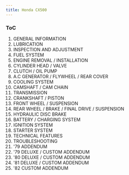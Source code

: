 ```yaml
---
title: Honda CX500
---
```


### ToC
1. GENERAL INFORMATION
2. LUBRICATION
3. INSPECTION AND ADJUSTMENT
4. FUEL SYSTEM
5. ENGINE REMOVAL / INSTALLATION
6. CYLINDER HEAD / VALVE
7. CLUTCH / OIL PUMP
8. A.C GENERATOR / FLYWHEEL / REAR COVER
9. COOLING SYSTEM
10. CAMSHAFT / CAM CHAIN
11. TRANSMISSION
12. CRANKSHAFT / PISTON
13. FRONT WHEEL / SUSPENSION
14. REAR WHEEL / BRAKE / FINAL DRIVE / SUSPENSION
15. HYDRAULIC DISC BRAKE
16. BATTERY / CHARGING SYSTEM
17. IGNITION SYSTEM
18. STARTER SYSTEM
19. TECHNICAL FEATURES
20. TROUBLESHOOTING
21. '79 ADDENDUM
22. '79 DELUXE / CUSTOM ADDENDUM
23. '80 DELUXE / CUSTOM ADDENDUM
24. '81 DELUXE / CUSTOM ADDENDUM
25. '82 CUSTOM ADDENDUM
